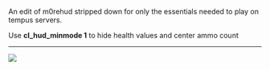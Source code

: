 An edit of m0rehud stripped down for only the essentials needed to play on tempus servers.

Use **cl_hud_minmode 1** to hide health values and center ammo count

***

<a href="https://github.com/Hypnootize/m0rehud"><img src="https://i.imgur.com/HVyxIC3.png"></a>
